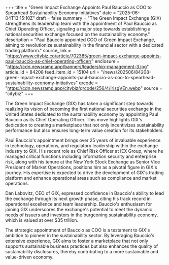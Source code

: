 +++
title = "Green Impact Exchange Appoints Paul Bauccio as COO to Spearhead Sustainability Economy Initiatives"
date = "2025-06-04T13:15:10Z"
draft = false
summary = "The Green Impact Exchange (GIX) strengthens its leadership team with the appointment of Paul Bauccio as Chief Operating Officer, signaling a major step towards establishing a national securities exchange focused on the sustainability economy."
description = "Paul Bauccio appointed COO of Green Impact Exchange, aiming to revolutionize sustainability in the financial sector with a dedicated trading platform."
source_link = "https://www.citybiz.co/article/702385/green-impact-exchange-appoints-paul-bauccio-as-chief-operating-officer/"
enclosure = "https://cdn.newsramp.app/banners/leadership-management-3.jpg"
article_id = 84208
feed_item_id = 15104
url = "/news/202506/84208-green-impact-exchange-appoints-paul-bauccio-as-coo-to-spearhead-sustainability-economy-initiatives"
qrcode = "https://cdn.newsramp.app/citybiz/qrcode/256/4/irisgVEn.webp"
source = "citybiz"
+++

<p>The Green Impact Exchange (GIX) has taken a significant step towards realizing its vision of becoming the first national securities exchange in the United States dedicated to the sustainability economy by appointing Paul Bauccio as its Chief Operating Officer. This move highlights GIX's dedication to creating a marketplace that not only incentivizes sustainability performance but also ensures long-term value creation for its stakeholders.</p><p>Paul Bauccio's appointment brings over 25 years of invaluable experience in technology, operations, and regulatory leadership within the exchange industry to GIX. His recent role as Chief Risk Officer at IEX Group, where he managed critical functions including information security and enterprise risk, along with his tenure at the New York Stock Exchange as Senior Vice President of Market Operations, positions him as a pivotal figure in GIX's journey. His expertise is expected to drive the development of GIX's trading platform and enhance operational areas such as compliance and market operations.</p><p>Dan Labovitz, CEO of GIX, expressed confidence in Bauccio's ability to lead the exchange through its next growth phase, citing his track record in operational excellence and team leadership. Bauccio's enthusiasm for joining GIX underscores the exchange's potential to meet the dynamic needs of issuers and investors in the burgeoning sustainability economy, which is valued at over $35 trillion.</p><p>The strategic appointment of Bauccio as COO is a testament to GIX's ambition to pioneer in the sustainability sector. By leveraging Bauccio's extensive experience, GIX aims to foster a marketplace that not only supports sustainable business practices but also enhances the quality of sustainability disclosures, thereby contributing to a more sustainable and value-driven economy.</p>
